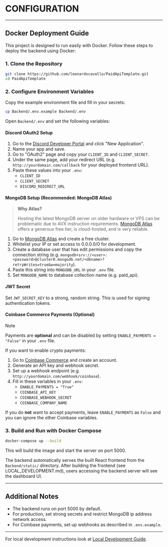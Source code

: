 
# CONFIGURATION

---

## Docker Deployment Guide

This project is designed to run easily with Docker. Follow these steps to deploy the backend using Docker:

### 1. Clone the Repository

```sh
git clone https://github.com/leonardocavallo/PaidApiTemplate.git
cd PaidApiTemplate
```


### 2. Configure Environment Variables

Copy the example environment file and fill in your secrets:

```sh
cp Backend/.env.example Backend/.env
```

Open `Backend/.env` and set the following variables:

#### Discord OAuth2 Setup

1. Go to the [Discord Developer Portal](https://discord.com/developers/applications) and click "New Application".
2. Name your app and save.
3. Go to "OAuth2" page and copy your `CLIENT_ID` and `CLIENT_SECRET`.
4. Under the same page, add your redirect URL (e.g. `http://yourdomain.com/callback` for your deployed frontend URL).
5. Paste these values into your `.env`:
	- `CLIENT_ID`
	- `CLIENT_SECRET`
	- `DISCORD_REDIRECT_URL`

#### MongoDB Setup (Recommended: MongoDB Atlas)

> **Why Atlas?**
>
> Hosting the latest MongoDB server on older hardware or VPS can be problematic due to AVX instruction requirements. [MongoDB Atlas](https://www.mongodb.com/atlas/database) offers a generous free tier, is cloud-hosted, and is very reliable.

1. Go to [MongoDB Atlas](https://www.mongodb.com/atlas/database) and create a free cluster.
2. Whitelist your IP or set access to 0.0.0.0/0 for development.
3. Create a database user that has edit permissions and copy the connection string (e.g. `mongodb+srv://<user>:<password>@cluster0.mongodb.net/<dbname>?retryWrites=true&w=majority`).
4. Paste this string into `MONGODB_URL` in your `.env` file.
5. Set `MONGODB_NAME` to database collection name (e.g. paid_api).

#### JWT Secret

Set `JWT_SECRET_KEY` to a strong, random string. This is used for signing authentication tokens.

#### Coinbase Commerce Payments (Optional)

> [!NOTE]
> Payments are **optional** and can be disabled by setting `ENABLE_PAYMENTS = "False"` in your `.env` file.

If you want to enable crypto payments:

1. Go to [Coinbase Commerce](https://beta.commerce.coinbase.com/payments) and create an account.
2. Generate an API key and webhook secret.
3. Set up a webhook endpoint (e.g. `http://yourdomain.com/webhook/coinbase`).
4. Fill in these variables in your `.env`:
	- `ENABLE_PAYMENTS = "True"`
	- `COINBASE_API_KEY`
	- `COINBASE_WEBHOOK_SECRET`
	- `COINBASE_COMPANY_NAME`

If you do **not** want to accept payments, leave `ENABLE_PAYMENTS` as `False` and you can ignore the other Coinbase variables.

### 3. Build and Run with Docker Compose

```sh
docker-compose up --build
```


This will build the image and start the server on port 5000.

The backend automatically serves the built React frontend from the `Backend/static/` directory. After building the frontend (see LOCAL_DEVELOPMENT.md), users accessing the backend server will see the dashboard UI.

---

## Additional Notes

- The backend runs on port 5000 by default.
- For production, set strong secrets and restrict MongoDB ip address network access.
- For Coinbase payments, set up webhooks as described in `.env.example`.

---

For local development instructions look at [Local Development Guide](LOCAL_DEVELOPMENT.md).